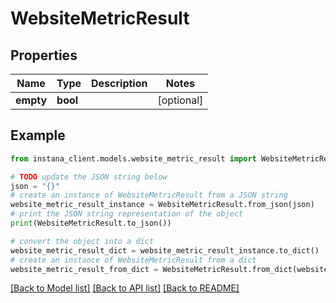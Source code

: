 # WebsiteMetricResult


## Properties

Name | Type | Description | Notes
------------ | ------------- | ------------- | -------------
**empty** | **bool** |  | [optional] 

## Example

```python
from instana_client.models.website_metric_result import WebsiteMetricResult

# TODO update the JSON string below
json = "{}"
# create an instance of WebsiteMetricResult from a JSON string
website_metric_result_instance = WebsiteMetricResult.from_json(json)
# print the JSON string representation of the object
print(WebsiteMetricResult.to_json())

# convert the object into a dict
website_metric_result_dict = website_metric_result_instance.to_dict()
# create an instance of WebsiteMetricResult from a dict
website_metric_result_from_dict = WebsiteMetricResult.from_dict(website_metric_result_dict)
```
[[Back to Model list]](../README.md#documentation-for-models) [[Back to API list]](../README.md#documentation-for-api-endpoints) [[Back to README]](../README.md)



